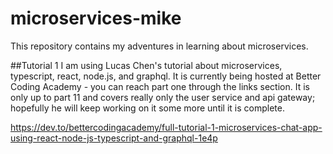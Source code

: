 # microservices-mike
This repository contains my adventures in learning about microservices.  

##Tutorial 1
I am using Lucas Chen's tutorial about microservices, typescript, react, node.js, and graphql.  It is currently being hosted at Better Coding Academy - you can reach part one through the links section.  It is only up to part 11  and covers really only the user service and api gateway; hopefully he will keep working on it some more until it is complete.

https://dev.to/bettercodingacademy/full-tutorial-1-microservices-chat-app-using-react-node-js-typescript-and-graphql-1e4p
